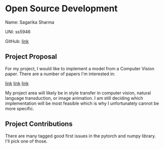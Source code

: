 # Open Source Development

Name: Sagarika Sharma

UNI: ss5946

GitHub: [link](https://github.com/sagarika5946)


## Project Proposal
For my project, I would like to implement a model from a Computer Vision paper. There are a number of papers I'm interested in:

[link](https://arxiv.org/abs/2209.14024v1)
[link](https://arxiv.org/abs/1809.02108)
[link](https://openaccess.thecvf.com/content_CVPR_2019/papers/Shugrina_Creative_Flow_Dataset_CVPR_2019_paper.pdf)

My project area will likely be in style transfer in computer vision, natural language transduction, or image animation. I am still deciding which implementation will be most feasible which is why I unfortunately cannot be more specific. 


## Project Contributions
There are many tagged good first issues in the pytorch and numpy library. I'll pick one of those.